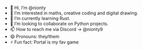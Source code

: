 - 👋 Hi, I’m @nionty
- 👀 I’m interested in maths, creative coding and digital drawing.
- 🌱 I’m currently learning Rust.
- 💞️ I’m looking to collaborate on Python projects.
- 📫 How to reach me via Discord -> @nionty9
- 😄 Pronouns: they/them
- ⚡ Fun fact: Portal is my fav game

<!---
nionty/nionty is a ✨ special ✨ repository because its `README.md` (this file) appears on your GitHub profile.
You can click the Preview link to take a look at your changes.
--->
